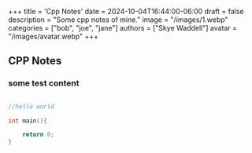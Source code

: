 +++
title = 'Cpp Notes'
date = 2024-10-04T16:44:00-06:00
draft = false
description = "Some cpp notes of mine."
image = "/images/1.webp"
categories = ["bob", "joe", "jane"]
authors = ["Skye Waddell"]
avatar = "/images/avatar.webp"
+++

## CPP Notes

### some test content

```cpp

//hello world

int main(){

    return 0;
}
```